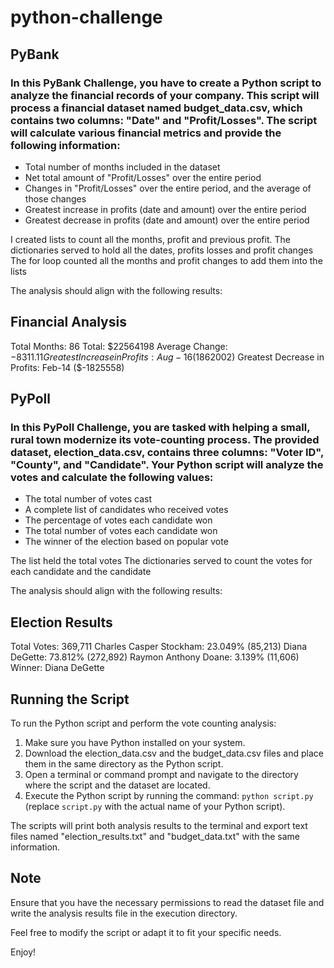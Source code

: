 # python-challenge

## PyBank

### In this PyBank Challenge, you have to create a Python script to analyze the financial records of your company. This script will process a financial dataset named budget_data.csv, which contains two columns: "Date" and "Profit/Losses". The script will calculate various financial metrics and provide the following information:

- Total number of months included in the dataset
- Net total amount of "Profit/Losses" over the entire period
- Changes in "Profit/Losses" over the entire period, and the average of those changes
- Greatest increase in profits (date and amount) over the entire period
- Greatest decrease in profits (date and amount) over the entire period

I created lists to count all the months, profit and previous profit.
The dictionaries served to hold all the dates, profits losses and profit changes
The for loop counted all the months and profit changes to add them into the lists

The analysis should align with the following results:

## Financial Analysis

Total Months: 86
Total: $22564198
Average Change: $-8311.11
Greatest Increase in Profits: Aug-16 ($1862002)
Greatest Decrease in Profits: Feb-14 ($-1825558)

## PyPoll

### In this PyPoll Challenge, you are tasked with helping a small, rural town modernize its vote-counting process. The provided dataset, election_data.csv, contains three columns: "Voter ID", "County", and "Candidate". Your Python script will analyze the votes and calculate the following values:

- The total number of votes cast
- A complete list of candidates who received votes
- The percentage of votes each candidate won
- The total number of votes each candidate won
- The winner of the election based on popular vote

The list held the total votes
The dictionaries served to count the votes for each candidate and the candidate

The analysis should align with the following results:

## Election Results

Total Votes: 369,711
Charles Casper Stockham: 23.049% (85,213)
Diana DeGette: 73.812% (272,892)
Raymon Anthony Doane: 3.139% (11,606)
Winner: Diana DeGette

## Running the Script

To run the Python script and perform the vote counting analysis:

1. Make sure you have Python installed on your system.
2. Download the election_data.csv and the budget_data.csv files and place them in the same directory as the Python script.
3. Open a terminal or command prompt and navigate to the directory where the script and the dataset are located.
4. Execute the Python script by running the command: `python script.py` (replace `script.py` with the actual name of your Python script).

The scripts will print both analysis results to the terminal and export text files named "election_results.txt" and "budget_data.txt" with the same information.

## Note

Ensure that you have the necessary permissions to read the dataset file and write the analysis results file in the execution directory.

Feel free to modify the script or adapt it to fit your specific needs.

Enjoy!
